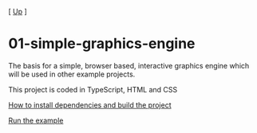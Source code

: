 [ [Up](/examples/) ]

# 01-simple-graphics-engine

The basis for a simple, browser based, interactive graphics engine which will be used in other example projects.

This project is coded in TypeScript, HTML and CSS

[How to install dependencies and build the project](installation.html)

[Run the example](example-01.html)
